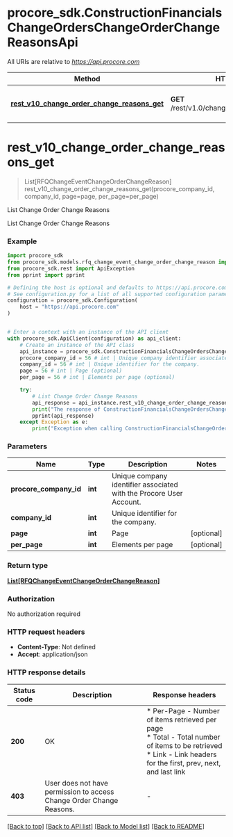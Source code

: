# procore_sdk.ConstructionFinancialsChangeOrdersChangeOrderChangeReasonsApi

All URIs are relative to *https://api.procore.com*

Method | HTTP request | Description
------------- | ------------- | -------------
[**rest_v10_change_order_change_reasons_get**](ConstructionFinancialsChangeOrdersChangeOrderChangeReasonsApi.md#rest_v10_change_order_change_reasons_get) | **GET** /rest/v1.0/change_order_change_reasons | List Change Order Change Reasons


# **rest_v10_change_order_change_reasons_get**
> List[RFQChangeEventChangeOrderChangeReason] rest_v10_change_order_change_reasons_get(procore_company_id, company_id, page=page, per_page=per_page)

List Change Order Change Reasons

List Change Order Change Reasons

### Example


```python
import procore_sdk
from procore_sdk.models.rfq_change_event_change_order_change_reason import RFQChangeEventChangeOrderChangeReason
from procore_sdk.rest import ApiException
from pprint import pprint

# Defining the host is optional and defaults to https://api.procore.com
# See configuration.py for a list of all supported configuration parameters.
configuration = procore_sdk.Configuration(
    host = "https://api.procore.com"
)


# Enter a context with an instance of the API client
with procore_sdk.ApiClient(configuration) as api_client:
    # Create an instance of the API class
    api_instance = procore_sdk.ConstructionFinancialsChangeOrdersChangeOrderChangeReasonsApi(api_client)
    procore_company_id = 56 # int | Unique company identifier associated with the Procore User Account.
    company_id = 56 # int | Unique identifier for the company.
    page = 56 # int | Page (optional)
    per_page = 56 # int | Elements per page (optional)

    try:
        # List Change Order Change Reasons
        api_response = api_instance.rest_v10_change_order_change_reasons_get(procore_company_id, company_id, page=page, per_page=per_page)
        print("The response of ConstructionFinancialsChangeOrdersChangeOrderChangeReasonsApi->rest_v10_change_order_change_reasons_get:\n")
        pprint(api_response)
    except Exception as e:
        print("Exception when calling ConstructionFinancialsChangeOrdersChangeOrderChangeReasonsApi->rest_v10_change_order_change_reasons_get: %s\n" % e)
```



### Parameters


Name | Type | Description  | Notes
------------- | ------------- | ------------- | -------------
 **procore_company_id** | **int**| Unique company identifier associated with the Procore User Account. | 
 **company_id** | **int**| Unique identifier for the company. | 
 **page** | **int**| Page | [optional] 
 **per_page** | **int**| Elements per page | [optional] 

### Return type

[**List[RFQChangeEventChangeOrderChangeReason]**](RFQChangeEventChangeOrderChangeReason.md)

### Authorization

No authorization required

### HTTP request headers

 - **Content-Type**: Not defined
 - **Accept**: application/json

### HTTP response details

| Status code | Description | Response headers |
|-------------|-------------|------------------|
**200** | OK |  * Per-Page - Number of items retrieved per page <br>  * Total - Total number of items to be retrieved <br>  * Link - Link headers for the first, prev, next, and last link <br>  |
**403** | User does not have permission to access Change Order Change Reasons. |  -  |

[[Back to top]](#) [[Back to API list]](../README.md#documentation-for-api-endpoints) [[Back to Model list]](../README.md#documentation-for-models) [[Back to README]](../README.md)

